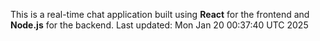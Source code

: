 This is a real-time chat application built using **React** for the frontend and **Node.js** for the backend.
Last updated: Mon Jan 20 00:37:40 UTC 2025
